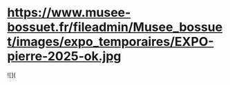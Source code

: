 # https://www.musee-bossuet.fr/fileadmin/Musee_bossuet/images/expo_temporaires/EXPO-pierre-2025-ok.jpg

![](
